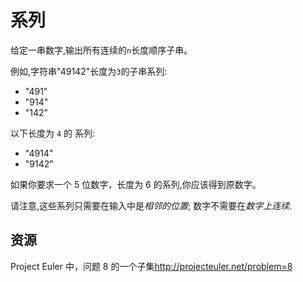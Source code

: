 # 系列

给定一串数字,输出所有连续的`n`长度顺序子串。

例如,字符串"49142"长度为`3`的子串系列:

- "491"
- "914"
- "142"

以下长度为 `4` 的 系列:

- "4914"
- "9142"

如果你要求一个 5 位数字，长度为 6 的系列,你应该得到原数字。

请注意,这些系列只需要在输入中是*相邻的位置*; 数字不需要在*数字上连续*.

[help-page]: https://exercism.io/tracks/rust/learning
[modules]: https://doc.rust-lang.org/book/2018-edition/ch07-00-modules.html
[cargo]: https://doc.rust-lang.org/book/2018-edition/ch14-00-more-about-cargo.html
[rust-tests]: https://doc.rust-lang.org/book/2018-edition/ch11-02-running-tests.html

## 资源

Project Euler 中，问题 8 的一个子集<http://projecteuler.net/problem=8>
